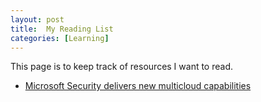 ```yaml
---
layout: post
title:  My Reading List
categories: [Learning]
---
```


This page is to keep track of resources I want to read.

+ [Microsoft Security delivers new multicloud capabilities](https://www.microsoft.com/security/blog/2022/02/23/microsoft-security-delivers-new-multicloud-capabilities)
